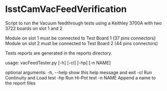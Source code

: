 # lsstCamVacFeedVerification

Script to run the Vacuum feedthrough tests using a Keithley 3700A with two 3722 boards on slot 1 and 2

Module on slot 1 must be connected to Test Board 1 (37 pins connectors)
Module on slot 2 must be connected to Test Board 2 (44 pins connectors)

Tests reports are generated in the reports directory.


usage: vacFeedTester.py [-h] [-cl] [-hp] [-n NAME]

optional arguments:
  -h, --help  show this help message and exit
  -cl         Run Continuity and Load test
  -hp         Run Hi-Pot test
  -n NAME     Append a name to the report files